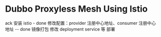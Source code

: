 # Dubbo Proxyless Mesh Using Istio

ack 安装 istio - done
修改配置：provider 注册中心地址、consumer 注册中心地址 -- done
镜像打包
修改 deployment service 等
部署